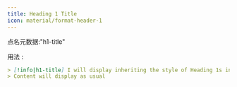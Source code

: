 ```yaml
---
title: Heading 1 Title
icon: material/format-header-1
---
```


点名元数据:"h1-title"

用法 :
```md
> [!info|h1-title] I will display inheriting the style of Heading 1s in this theme
> Content will display as usual
```